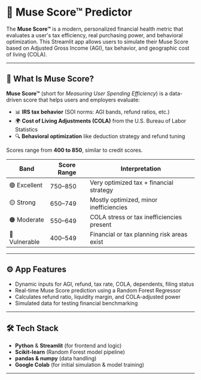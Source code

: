 # 🎯 Muse Score™ Predictor

The **Muse Score™** is a modern, personalized financial health metric that evaluates a user's tax efficiency, real purchasing power, and behavioral optimization. This Streamlit app allows users to simulate their Muse Score based on Adjusted Gross Income (AGI), tax behavior, and geographic cost of living (COLA).

---


## 🧠 What Is Muse Score?

**Muse Score™** (short for *Measuring User Spending Efficiency*) is a data-driven score that helps users and employers evaluate:
- 📊 **IRS tax behavior** (SOI norms: AGI bands, refund ratios, etc.)
- 🌍 **Cost of Living Adjustments (COLA)** from the U.S. Bureau of Labor Statistics
- 🔍 **Behavioral optimization** like deduction strategy and refund tuning

Scores range from **400 to 850**, similar to credit scores.

| Band         | Score Range | Interpretation                              |
|--------------|-------------|----------------------------------------------|
| 🟢 Excellent  | 750–850     | Very optimized tax + financial strategy      |
| 🟡 Strong     | 650–749     | Mostly optimized, minor inefficiencies       |
| 🟠 Moderate   | 550–649     | COLA stress or tax inefficiencies present    |
| 🔴 Vulnerable | 400–549     | Financial or tax planning risk areas exist   |

---

## ⚙️ App Features

- Dynamic inputs for AGI, refund, tax rate, COLA, dependents, filing status
- Real-time Muse Score prediction using a Random Forest Regressor
- Calculates refund ratio, liquidity margin, and COLA-adjusted power
- Simulated data for testing financial benchmarking

---

## 🛠 Tech Stack

- **Python** & **Streamlit** (for frontend and logic)
- **Scikit-learn** (Random Forest model pipeline)
- **pandas & numpy** (data handling)
- **Google Colab** (for initial simulation & model training)

---

